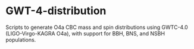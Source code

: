 # GWT-4-distribution
Scripts to generate O4a CBC mass and spin distributions using GWTC-4.0 (LIGO-Virgo-KAGRA O4a), with support for BBH, BNS, and NSBH populations.

